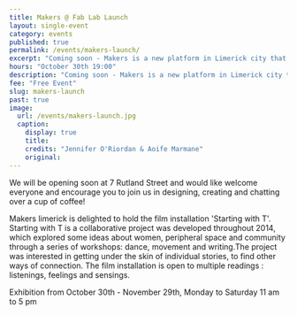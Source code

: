 ```yaml
---
title: Makers @ Fab Lab Launch
layout: single-event
category: events
published: true
permalink: /events/makers-launch/
excerpt: "Coming soon - Makers is a new platform in Limerick city that aims to celebrate design and facilitates conversation between disciplines. "
hours: "October 30th 19:00"
description: "Coming soon - Makers is a new platform in Limerick city that aims to celebrate design and facilitates conversation between disciplines."
fee: "Free Event"
slug: makers-launch
past: true
image:
  url: /events/makers-launch.jpg
  caption:
    display: true
    title: 
    credits: "Jennifer O'Riordan & Aoife Marmane"
    original: 
---
```


We will be opening soon at 7 Rutland Street and would like welcome everyone and encourage you to join us in designing, creating and chatting over a cup of coffee!

Makers limerick is delighted to hold the film installation 'Starting with T'. Starting with T is a collaborative project was developed throughout 2014, which explored some ideas about women, peripheral space and community through a series of workshops: dance, movement and writing.The project was interested in getting under the skin of individual stories, to find other ways of connection. The film installation is open to multiple readings : listenings, feelings and sensings. 

Exhibition from October 30th - November 29th, Monday to Saturday 11 am to 5 pm
